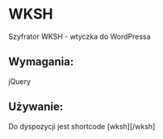 WKSH
====

Szyfrator WKSH - wtyczka do WordPressa

Wymagania:
----------
jQuery

Używanie:
---------
Do dyspozycji jest shortcode [wksh][/wksh]

